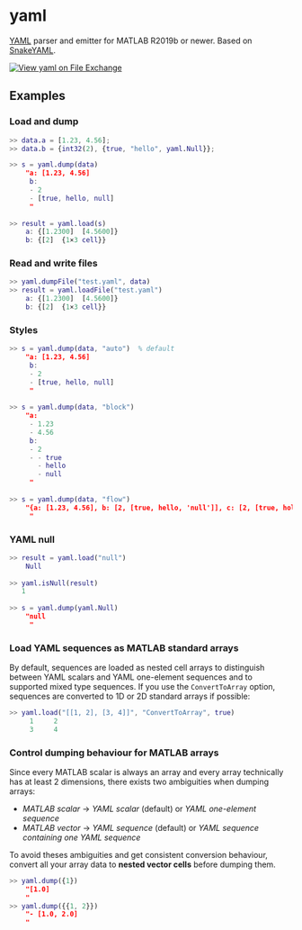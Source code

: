 # yaml
[YAML](https://yaml.org/) parser and emitter for MATLAB R2019b or newer. Based on [SnakeYAML](https://bitbucket.org/snakeyaml/snakeyaml/src/master/).

[![View yaml on File Exchange](https://www.mathworks.com/matlabcentral/images/matlab-file-exchange.svg)](https://www.mathworks.com/matlabcentral/fileexchange/106765-yaml)

## Examples
### Load and dump
```Matlab
>> data.a = [1.23, 4.56];
>> data.b = {int32(2), {true, "hello", yaml.Null}};

>> s = yaml.dump(data)
    "a: [1.23, 4.56]
     b:
     - 2
     - [true, hello, null]
     "
   
>> result = yaml.load(s)
    a: {[1.2300]  [4.5600]}
    b: {[2]  {1×3 cell}}
```

### Read and write files
```Matlab
>> yaml.dumpFile("test.yaml", data)
>> result = yaml.loadFile("test.yaml")
    a: {[1.2300]  [4.5600]}
    b: {[2]  {1×3 cell}}
```

### Styles
```Matlab
>> s = yaml.dump(data, "auto")  % default
    "a: [1.23, 4.56]
     b:
     - 2
     - [true, hello, null]
     "
     
>> s = yaml.dump(data, "block")
    "a: 
     - 1.23
     - 4.56
     b:
     - 2
     - - true
       - hello
       - null
     "
     
>> s = yaml.dump(data, "flow")
    "{a: [1.23, 4.56], b: [2, [true, hello, 'null']], c: [2, [true, hola]]}
     "
```
### YAML null
```Matlab
>> result = yaml.load("null")
    Null
    
>> yaml.isNull(result)
   1
   
>> s = yaml.dump(yaml.Null)
    "null
     "
```

### Load YAML sequences as MATLAB standard arrays
By default, sequences are loaded as nested cell arrays to distinguish between YAML scalars and YAML one-element sequences and to supported mixed type sequences. If you use the `ConvertToArray` option, sequences are converted to 1D or 2D standard arrays if possible:
```Matlab
>> yaml.load("[[1, 2], [3, 4]]", "ConvertToArray", true)
     1     2
     3     4
```

### Control dumping behaviour for MATLAB arrays
Since every MATLAB scalar is always an array and every array technically has at least 2 dimensions, there exists two ambiguities when dumping arrays:
- *MATLAB scalar* &rarr; *YAML scalar* (default) or *YAML one-element sequence*
- *MATLAB vector* &rarr; *YAML sequence* (default) or *YAML sequence containing one YAML sequence*

To avoid theses ambiguities and get consistent conversion behaviour, convert all your array data to **nested vector cells** before dumping them.
```Matlab
>> yaml.dump({1})
    "[1.0]
    "
>> yaml.dump({{1, 2}})
    "- [1.0, 2.0]
    "
```

